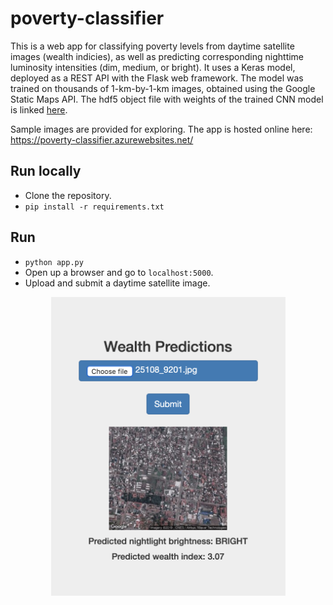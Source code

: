 # poverty-classifier
This is a web app for classifying poverty levels from daytime satellite images (wealth indicies), as well as predicting corresponding nighttime luminosity intensities (dim, medium, or bright). It uses a Keras model, deployed as a REST API with the Flask web framework. The model was trained on thousands of 1-km-by-1-km images, obtained using the Google Static Maps API. The hdf5 object file with weights of the trained CNN model is linked [here](https://drive.google.com/drive/folders/1BAJDuZ4kadwS76rjv7it2n0CzULiwZpE?usp=sharing).

Sample images are provided for exploring. The app is hosted online here: <https://poverty-classifier.azurewebsites.net/>

## Run locally
* Clone the repository.
* `pip install -r requirements.txt`
## Run
* `python app.py`
* Open up a browser and go to `localhost:5000`.
* Upload and submit a daytime satellite image.

<p align="center">
  <img src="static/app_screenshot.png" width="375">
</p>


